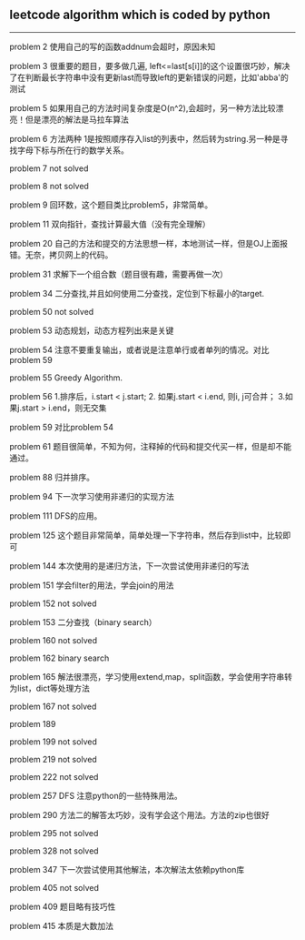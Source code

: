 ## leetcode algorithm which is coded by python

----------------
problem 2 使用自己的写的函数addnum会超时，原因未知

problem 3 很重要的题目，要多做几遍, left<=last[s[i]]的这个设置很巧妙，解决了在判断最长字符串中没有更新last而导致left的更新错误的问题，比如'abba'的测试

problem 5 如果用自己的方法时间复杂度是O(n^2),会超时，另一种方法比较漂亮！但是漂亮的解法是马拉车算法

problem 6 方法两种 1是按照顺序存入list的列表中，然后转为string.另一种是寻找字母下标与所在行的数学关系。

problem 7 not solved

problem 8 not solved

problem 9 回环数，这个题目类比problem5，非常简单。

problem 11 双向指针，查找计算最大值（没有完全理解）

problem 20 自己的方法和提交的方法思想一样，本地测试一样，但是OJ上面报错。无奈，拷贝网上的代码。

problem 31 求解下一个组合数（题目很有趣，需要再做一次）

problem 34 二分查找,并且如何使用二分查找，定位到下标最小的target.

problem 50 not solved

problem 53 动态规划，动态方程列出来是关键

problem 54 注意不要重复输出，或者说是注意单行或者单列的情况。对比problem 59

problem 55 Greedy Algorithm.

problem 56 1.排序后，i.start < j.start; 2. 如果j.start < i.end, 则i, j可合并； 3.如果j.start > i.end，则无交集  

problem 59 对比problem 54

problem 61 题目很简单，不知为何，注释掉的代码和提交代买一样，但是却不能通过。

problem 88 归并排序。

problem 94 下一次学习使用非递归的实现方法

problem 111 DFS的应用。

problem 125 这个题目非常简单，简单处理一下字符串，然后存到list中，比较即可

problem 144 本次使用的是递归方法，下一次尝试使用非递归的写法

problem 151 学会filter的用法，学会join的用法

problem 152 not solved

problem 153 二分查找（binary search）

problem 160 not solved

problem 162 binary search

problem 165 解法很漂亮，学习使用extend,map，split函数，学会使用字符串转为list，dict等处理方法

problem 167 not solved

problem 189

problem 199 not solved

problem 219 not solved

problem 222 not solved

problem 257 DFS 注意python的一些特殊用法。

problem 290 方法二的解答太巧妙，没有学会这个用法。方法的zip也很好

problem 295 not solved

problem 328 not solved

problem 347 下一次尝试使用其他解法，本次解法太依赖python库

problem 405 not solved

problem 409 题目略有技巧性

problem 415 本质是大数加法
